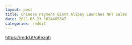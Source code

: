```yaml
--- 
layout: post 
title: Chinese Payment Giant Alipay Launches NFT Sales 
date: 2021-06-23 1624465347 
categories: reddit 
--- 
```

https://redd.it/o6ezqh